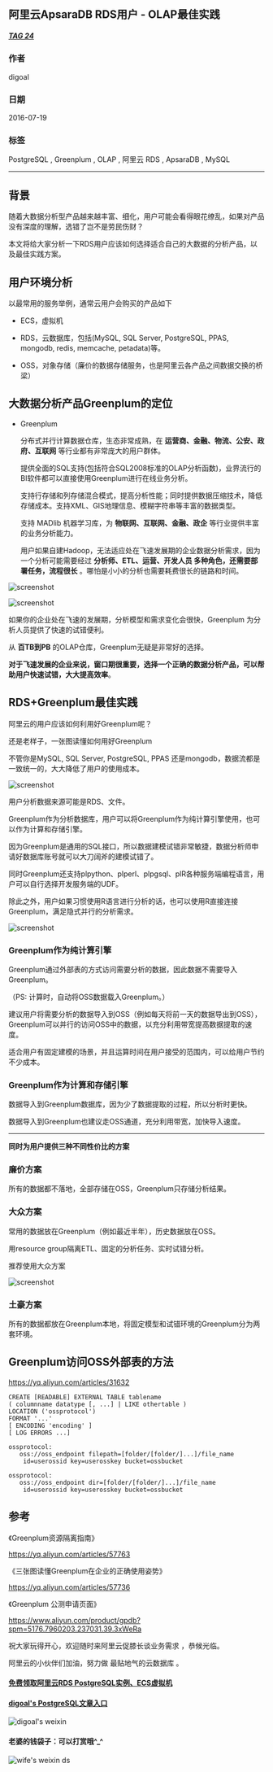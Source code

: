 ## 阿里云ApsaraDB RDS用户 - OLAP最佳实践  
##### [TAG 24](../class/24.md)
                          
### 作者                              
digoal                              
                          
### 日期                              
2016-07-19                            
                          
### 标签                              
PostgreSQL , Greenplum , OLAP , 阿里云 RDS , ApsaraDB , MySQL                  
                          
----                              
                          
## 背景  
随着大数据分析型产品越来越丰富、细化，用户可能会看得眼花缭乱，如果对产品没有深度的理解，选错了岂不是劳民伤财？      
    
本文将给大家分析一下RDS用户应该如何选择适合自己的大数据的分析产品，以及最佳实践方案。    
    
## 用户环境分析  
以最常用的服务举例，通常云用户会购买的产品如下    
  
* ECS，虚拟机  
  
* RDS，云数据库，包括(MySQL, SQL Server, PostgreSQL, PPAS, mongodb, redis, memcache, petadata)等。    
  
* OSS，对象存储（廉价的数据存储服务，也是阿里云各产品之间数据交换的桥梁）  
  
## 大数据分析产品Greenplum的定位  
* Greenplum  
  
  分布式并行计算数据仓库，生态非常成熟，在 **运营商、金融、物流、公安、政府、互联网** 等行业都有非常庞大的用户群体。      
  
  提供全面的SQL支持(包括符合SQL2008标准的OLAP分析函数)，业界流行的BI软件都可以直接使用Greenplum进行在线业务分析。    
    
  支持行存储和列存储混合模式，提高分析性能；同时提供数据压缩技术，降低存储成本。支持XML、GIS地理信息、模糊字符串等丰富的数据类型。      
  
  支持 MADlib 机器学习库，为 **物联网、互联网、金融、政企** 等行业提供丰富的业务分析能力。    
  
  用户如果自建Hadoop，无法适应处在飞速发展期的企业数据分析需求，因为一个分析可能需要经过 **分析师、ETL、运营、开发人员 多种角色，还需要部署任务，流程很长** 。哪怕是小小的分析也需要耗费很长的链路和时间。    
    
![screenshot](20160719_01_pic_001.png)    
    
![screenshot](20160719_01_pic_002.png)  
    
  如果你的企业处在飞速的发展期，分析模型和需求变化会很快，Greenplum 为分析人员提供了快速的试错便利。    
  
  从 **百TB到PB** 的OLAP仓库，Greenplum无疑是非常好的选择。    
    
  **对于飞速发展的企业来说，窗口期很重要，选择一个正确的数据分析产品，可以帮助用户快速试错，大大提高效率**。    
    
## RDS+Greenplum最佳实践  
阿里云的用户应该如何利用好Greenplum呢？    
    
还是老样子，一张图读懂如何用好Greenplum    
  
不管你是MySQL, SQL Server, PostgreSQL, PPAS 还是mongodb，数据流都是一致统一的，大大降低了用户的使用成本。    
  
![screenshot](20160719_01_pic_003.png)  
    
用户分析数据来源可能是RDS、文件。      
    
Greenplum作为分析数据库，用户可以将Greenplum作为纯计算引擎使用，也可以作为计算和存储引擎。    
    
因为Greenplum是通用的SQL接口，所以数据建模试错非常敏捷，数据分析师申请好数据库账号就可以大刀阔斧的建模试错了。    
    
同时Greenplum还支持plpython、plperl、plpgsql、plR各种服务端编程语言，用户可以自行选择开发服务端的UDF。    
    
除此之外，用户如果习惯使用R语言进行分析的话，也可以使用R直接连接Greenplum，满足隐式并行的分析需求。    
  
![screenshot](20160719_01_pic_004.png)    
    
### Greenplum作为纯计算引擎  
Greenplum通过外部表的方式访问需要分析的数据，因此数据不需要导入Greenplum。    
    
（PS: 计算时，自动将OSS数据载入Greenplum。）    
    
建议用户将需要分析的数据导入到OSS（例如每天将前一天的数据导出到OSS），Greenplum可以并行的访问OSS中的数据，以充分利用带宽提高数据提取的速度。    
    
适合用户有固定建模的场景，并且运算时间在用户接受的范围内，可以给用户节约不少成本。    
      
### Greenplum作为计算和存储引擎  
数据导入到Greenplum数据库，因为少了数据提取的过程，所以分析时更快。    
    
数据导入到Greenplum也建议走OSS通道，充分利用带宽，加快导入速度。    
    
---   
  
 **同时为用户提供三种不同性价比的方案**    
  
### 廉价方案  
所有的数据都不落地，全部存储在OSS，Greenplum只存储分析结果。    
    
### 大众方案  
常用的数据放在Greenplum（例如最近半年），历史数据放在OSS。    
    
用resource group隔离ETL、固定的分析任务、实时试错分析。    
    
推荐使用大众方案      
  
![screenshot](20160719_01_pic_005.png)  
    
### 土豪方案  
所有的数据都放在Greenplum本地，将固定模型和试错环境的Greenplum分为两套环境。      
    
## Greenplum访问OSS外部表的方法  
https://yq.aliyun.com/articles/31632    
  
```  
CREATE [READABLE] EXTERNAL TABLE tablename  
( columnname datatype [, ...] | LIKE othertable )  
LOCATION ('ossprotocol')  
FORMAT '...'  
[ ENCODING 'encoding' ]  
[ LOG ERRORS ...]  
  
ossprotocol:  
   oss://oss_endpoint filepath=[folder/[folder/]...]/file_name   
    id=userossid key=userosskey bucket=ossbucket  
  
ossprotocol:  
   oss://oss_endpoint dir=[folder/[folder/]...]/file_name   
    id=userossid key=userosskey bucket=ossbucket  
```  
    
## 参考  
《Greenplum资源隔离指南》    
  
https://yq.aliyun.com/articles/57763     
    
《三张图读懂Greenplum在企业的正确使用姿势》    
  
https://yq.aliyun.com/articles/57736    
  
《Greenplum 公测申请页面》    
  
https://www.aliyun.com/product/gpdb?spm=5176.7960203.237031.39.3xWeRa    
  
祝大家玩得开心，欢迎随时来阿里云促膝长谈业务需求 ，恭候光临。    
  
阿里云的小伙伴们加油，努力做 最贴地气的云数据库 。     
                          

  
  
  
  
  
  
  
  
  
  
  
  
  
#### [免费领取阿里云RDS PostgreSQL实例、ECS虚拟机](https://free.aliyun.com/ "57258f76c37864c6e6d23383d05714ea")
  
  
#### [digoal's PostgreSQL文章入口](https://github.com/digoal/blog/blob/master/README.md "22709685feb7cab07d30f30387f0a9ae")
  
  
![digoal's weixin](../pic/digoal_weixin.jpg "f7ad92eeba24523fd47a6e1a0e691b59")
  
  
#### 老婆的钱袋子：可以打赏哦^_^  
![wife's weixin ds](../pic/wife_weixin_ds.jpg "acd5cce1a143ef1d6931b1956457bc9f")
  
